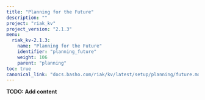 ```yaml
---
title: "Planning for the Future"
description: ""
project: "riak_kv"
project_version: "2.1.3"
menu:
  riak_kv-2.1.3:
    name: "Planning for the Future"
    identifier: "planning_future"
    weight: 106
    parent: "planning"
toc: true
canonical_link: "docs.basho.com/riak/kv/latest/setup/planning/future.md"
---
```


**TODO: Add content**
